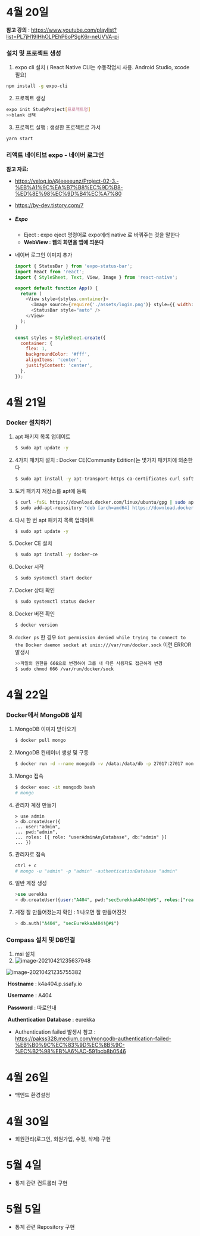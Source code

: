 # 4월 20일

**참고 강의** : https://www.youtube.com/playlist?list=PL7jH19IHhOLPEhP6oPSgK6r-neUVVA-pi



### 설치 및 프로젝트 생성

1. expo cli 설치 ( React Native CLI는 수동작업시 사용. Android Studio, xcode 필요)

```bash
npm install -g expo-cli
```



2. 프로젝트 생성

```bash
expo init StudyProject[프로젝트명]
>>blank 선택

```



3. 프로젝트 실행 : 생성한 프로젝트로 가서

```bash
yarn start
```



### 리액트 네이티브 expo - 네이버 로그인

**참고 자료:**

-  https://velog.io/@leeeeunz/Project-02-3.-%EB%A1%9C%EA%B7%B8%EC%9D%B8-%ED%8E%98%EC%9D%B4%EC%A7%80
- https://by-dev.tistory.com/7



- ##### Expo

  - Eject : expo eject 명령어로 expo에러 native 로 바꿔주는 것을 말한다
  - **WebView : 웹의 화면을 앱에 띄운다**

- 네이버 로그인 이미지 추가

  ```javascript
  import { StatusBar } from 'expo-status-bar';
  import React from 'react';
  import { StyleSheet, Text, View, Image } from 'react-native';
  
  export default function App() {
    return (
      <View style={styles.container}>
        <Image source={require('./assets/login.png')} style={{ width: 300 }} resizeMode="contain"></Image>
        <StatusBar style="auto" />
      </View>
    );
  }
  
  const styles = StyleSheet.create({
    container: {
      flex: 1,
      backgroundColor: '#fff',
      alignItems: 'center',
      justifyContent: 'center',
    },
  });
  
  ```

  

# 4월 21일

### Docker 설치하기

1. apt 패키지 목록 업데이트

   ```bash
   $ sudo apt update -y
   ```

2. 4가지 패키지 설치 : Docker CE(Community Edition)는 몇가지 패키지에 의존한다

   ```bash
   $ sudo apt install -y apt-transport-https ca-certificates curl software-properties-common
   ```

3. 도커 패키지 저장소를 apt에 등록

   ```bash
   $ curl -fsSL https://download.docker.com/linux/ubuntu/gpg | sudo apt-key add -
   $ sudo add-apt-repository "deb [arch=amd64] https://download.docker.com/linux/ubuntu bionic stable"
   ```

4. 다시 한 번 apt 패키지 목록 업데이트

   ```bash
   $ sudo apt update -y
   ```

5. Docker CE 설치

   ```bash
   $ sudo apt install -y docker-ce
   ```

6. Docker 시작

   ```bash
   $ sudo systemctl start docker
   ```

7. Docker 상태 확인

   ```bash
   $ sudo systemctl status docker
   ```

8. Docker 버전 확인

   ```bash
   $ docker version
   ```

9. `docker ps` 한 경우 `Got permission denied while trying to connect to the Docker daemon socket at unix:///var/run/docker.sock` 이런 ERROR 발생시

   ```bash
   >>파일의 권한을 666으로 변경하여 그룹 내 다른 사용자도 접근하게 변경
   $ sudo chmod 666 /var/run/docker/sock
   ```

   

# 4월 22일

### Docker에서 MongoDB 설치

1. MongoDB 이미지 받아오기

   ```bash
   $ docker pull mongo
   ```

2. MongoDB 컨테이너 생성 및 구동

   ```bash
   $ docker run -d --name mongodb -v /data:/data/db -p 27017:27017 mongo
   ```

3. Mongo 접속

   ```bash
   $ docker exec -it mongodb bash
   # mongo
   ```

4. 관리자 계정 만들기

   ```
   > use admin
   > db.createUser({
   ... user:"admin",
   ... pwd:"admin",
   ... roles: [{ role: "userAdminAnyDatabase", db:"admin" }]
   ... })
   
   ```

5. 관리자로 접속

   ```bash
   ctrl + c
   # mongo -u "admin" -p "admin" -authenticationDatabase "admin"
   ```

6. 일반 계정 생성

   ```sql
   >use uerekka
   > db.createUser({user:"A404", pwd:"secEurekkaA404!@#$", roles:["readWrite", "userAdmin"]})
   ```

7. 계정 잘 만들어졌는지 확인 : 1 나오면 잘 만들어진것

   ```sql
   > db.auth("A404", "secEurekkaA404!@#$")
   ```



### Compass 설치 및 DB연결

1. msi 설치
2. ![image-20210421235637948](C:\Users\multicampus\AppData\Roaming\Typora\typora-user-images\image-20210421235637948.png)

![image-20210421235755382](C:\Users\multicampus\AppData\Roaming\Typora\typora-user-images\image-20210421235755382.png)

​	**Hostname** : k4a404.p.ssafy.io

​	**Username** : A404

​	**Password** : 따로안내

​	**Authentication Database** : eurekka



- Authentication failed 발생시 참고 : https://pakss328.medium.com/mongodb-authentication-failed-%EB%B0%9C%EC%83%9D%EC%8B%9C-%EC%B2%98%EB%A6%AC-591bcb8b0546



# 4월 26일

- 백엔드 환경설정



# 4월 30일

- 회원관리(로그인, 회원가입, 수정, 삭제) 구현

# 5월 4일

- 통계 관련 컨트롤러 구현

# 5월 5일
- 통계 관련 Repository 구현